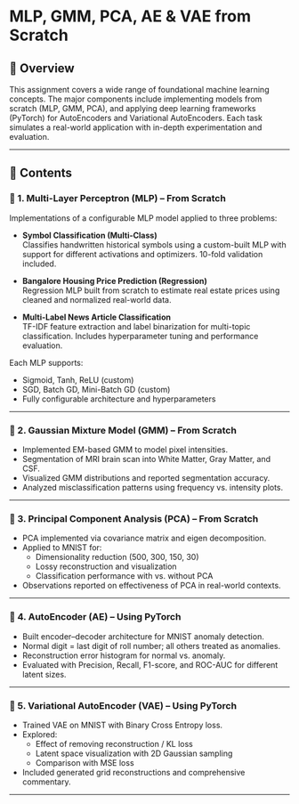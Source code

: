 # MLP, GMM, PCA, AE & VAE from Scratch

## 📌 Overview

This assignment covers a wide range of foundational machine learning concepts. The major components include implementing models from scratch (MLP, GMM, PCA), and applying deep learning frameworks (PyTorch) for AutoEncoders and Variational AutoEncoders. Each task simulates a real-world application with in-depth experimentation and evaluation.

---

## 📁 Contents

### 🔹 1. Multi-Layer Perceptron (MLP) – From Scratch
Implementations of a configurable MLP model applied to three problems:

- **Symbol Classification (Multi-Class)**  
  Classifies handwritten historical symbols using a custom-built MLP with support for different activations and optimizers. 10-fold validation included.

- **Bangalore Housing Price Prediction (Regression)**  
  Regression MLP built from scratch to estimate real estate prices using cleaned and normalized real-world data.

- **Multi-Label News Article Classification**  
  TF-IDF feature extraction and label binarization for multi-topic classification. Includes hyperparameter tuning and performance evaluation.

Each MLP supports:
- Sigmoid, Tanh, ReLU (custom)
- SGD, Batch GD, Mini-Batch GD (custom)
- Fully configurable architecture and hyperparameters

---

### 🔹 2. Gaussian Mixture Model (GMM) – From Scratch

- Implemented EM-based GMM to model pixel intensities.
- Segmentation of MRI brain scan into White Matter, Gray Matter, and CSF.
- Visualized GMM distributions and reported segmentation accuracy.
- Analyzed misclassification patterns using frequency vs. intensity plots.

---

### 🔹 3. Principal Component Analysis (PCA) – From Scratch

- PCA implemented via covariance matrix and eigen decomposition.
- Applied to MNIST for:
  - Dimensionality reduction (500, 300, 150, 30)
  - Lossy reconstruction and visualization
  - Classification performance with vs. without PCA
- Observations reported on effectiveness of PCA in real-world contexts.

---

### 🔹 4. AutoEncoder (AE) – Using PyTorch

- Built encoder–decoder architecture for MNIST anomaly detection.
- Normal digit = last digit of roll number; all others treated as anomalies.
- Reconstruction error histogram for normal vs. anomaly.
- Evaluated with Precision, Recall, F1-score, and ROC-AUC for different latent sizes.

---

### 🔹 5. Variational AutoEncoder (VAE) – Using PyTorch

- Trained VAE on MNIST with Binary Cross Entropy loss.
- Explored:
  - Effect of removing reconstruction / KL loss
  - Latent space visualization with 2D Gaussian sampling
  - Comparison with MSE loss
- Included generated grid reconstructions and comprehensive commentary.

---

